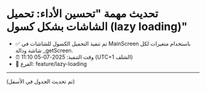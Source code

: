 # تحديث مهمة "تحسين الأداء: تحميل الشاشات بشكل كسول (lazy loading)"

- ✅ تم تنفيذ التحميل الكسول للشاشات في MainScreen باستخدام متغيرات لكل شاشة ودالة _getScreen.
- ⏰ وقت التنفيذ: 2025-07-05 11:10 (UTC+1 الشلف)
- 🔀 الفرع: feature/lazy-loading

---

(تم تحديث الجدول في الأسفل)

